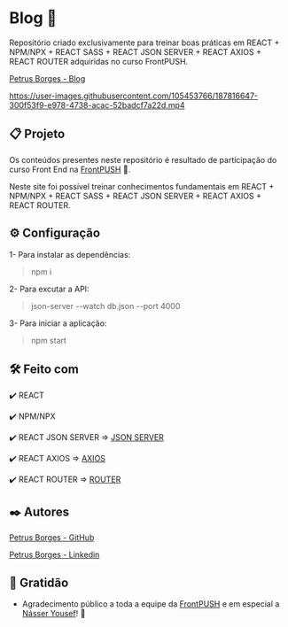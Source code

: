 # Blog 🤘

Repositório criado exclusivamente para treinar boas práticas em REACT + NPM/NPX + REACT SASS + REACT JSON SERVER + REACT AXIOS + REACT ROUTER adquiridas no curso FrontPUSH.

[Petrus Borges - Blog](https://blog-react-puce.vercel.app)

https://user-images.githubusercontent.com/105453766/187816647-300f53f9-e978-4738-acac-52badcf7a22d.mp4

## 📋 Projeto

Os conteúdos presentes neste repositório é resultado de participação do curso Front End na [FrontPUSH](https://frontpush.com.br) 🤘.

Neste site foi possível treinar conhecimentos fundamentais em REACT + NPM/NPX + REACT SASS + REACT JSON SERVER + REACT AXIOS + REACT ROUTER.

## ⚙ Configuração

1- Para instalar as dependências:

> npm i

2- Para excutar a API:

> json-server --watch db.json --port 4000

3- Para iniciar a aplicação:

> npm start

## 🛠️ Feito com

✔️ REACT

✔️ NPM/NPX

✔️ REACT JSON SERVER => [JSON SERVER](https://github.com/typicode/json-server)

✔️ REACT AXIOS => [AXIOS](https://github.com/axios/axios)

✔️ REACT ROUTER => [ROUTER](https://github.com/remix-run/react-router)

## ✒️ Autores

[Petrus Borges - GitHub](https://github.com/PetrusBorges)

[Petrus Borges - Linkedin](https://www.linkedin.com/in/petrusborgesmachado/)

## 🎁 Gratidão

- Agradecimento público a toda a equipe da [FrontPUSH](https://frontpush.com.br) e em especial a [Násser Yousef](https://www.linkedin.com/in/násser-yousef-ali-1742101a5/)! 🤘
